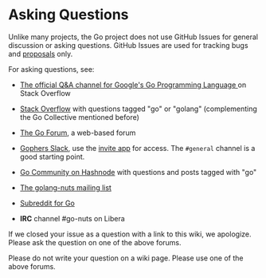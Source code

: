 # Asking Questions

Unlike many projects, the Go project does not use GitHub Issues for general discussion or asking questions. GitHub Issues are used for tracking bugs and [proposals](https://go.dev/s/proposal-process) only.

For asking questions, see:

* [The official Q&A channel for Google's Go Programming Language
](https://stackoverflow.com/collectives/go) on Stack Overflow

* [Stack Overflow](https://stackoverflow.com/questions/tagged/go) with questions tagged "go" or "golang" (complementing the Go Collective mentioned before)

* [The Go Forum](https://forum.golangbridge.org/), a web-based forum

* [Gophers Slack](https://gophers.slack.com), use the [invite app](https://invite.slack.golangbridge.org/) for access. The `#general` channel is a good starting point.

* [Go Community on Hashnode](https://hashnode.com/n/go) with questions and posts tagged with "go"

* [The golang-nuts mailing list](https://groups.google.com/d/forum/golang-nuts)

* [Subreddit for Go](https://www.reddit.com/r/golang/)

* **IRC** channel #go-nuts on Libera

If we closed your issue as a question with a link to this wiki, we apologize. Please ask the question on one of the above forums.

Please do not write your question on a wiki page.  Please use one of the above forums.